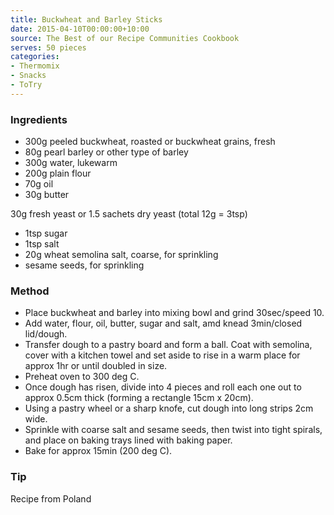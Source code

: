 ```yaml
---
title: Buckwheat and Barley Sticks
date: 2015-04-10T00:00:00+10:00
source: The Best of our Recipe Communities Cookbook
serves: 50 pieces
categories:
- Thermomix
- Snacks
- ToTry
---
```











### Ingredients

* 300g peeled buckwheat, roasted or buckwheat grains, fresh
* 80g pearl barley or other type of barley
* 300g water, lukewarm
* 200g plain flour
* 70g oil
* 30g butter

30g fresh yeast or 1.5 sachets dry yeast (total 12g = 3tsp)

* 1tsp sugar
* 1tsp salt
* 20g wheat semolina salt, coarse, for sprinkling
* sesame seeds, for sprinkling

### Method

* Place buckwheat and barley into mixing bowl and grind 30sec/speed 10.
* Add water, flour, oil, butter, sugar and salt, amd knead 3min/closed lid/dough.
* Transfer dough to a pastry board and form a ball.  Coat with semolina, cover with a kitchen towel and set aside to rise in a warm place for approx 1hr or until doubled in size.
* Preheat oven to 300 deg C.
* Once dough has risen, divide into 4 pieces and roll each one out to approx 0.5cm thick (forming a rectangle 15cm x 20cm).  
* Using a pastry wheel or a sharp knofe, cut dough into long strips 2cm wide.
* Sprinkle with coarse salt and sesame seeds, then twist into tight spirals, and place on baking trays lined with baking paper.
* Bake for approx 15min (200 deg C).

### Tip

Recipe from Poland
